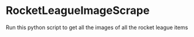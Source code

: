 # RocketLeagueImageScrape
Run this python script to get all the images of all the rocket league items

